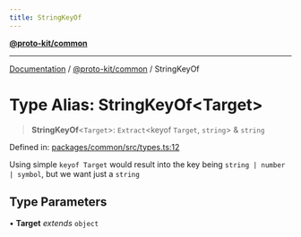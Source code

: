 ```yaml
---
title: StringKeyOf
---
```


[**@proto-kit/common**](../README.md)

***

[Documentation](../../../README.md) / [@proto-kit/common](../README.md) / StringKeyOf

# Type Alias: StringKeyOf\<Target\>

> **StringKeyOf**\<`Target`\>: `Extract`\<keyof `Target`, `string`\> & `string`

Defined in: [packages/common/src/types.ts:12](https://github.com/proto-kit/framework/blob/b953c754e500c62f01fbbd6d09adfb2f5577269d/packages/common/src/types.ts#L12)

Using simple `keyof Target` would result into the key
being `string | number | symbol`, but we want just a `string`

## Type Parameters

• **Target** *extends* `object`

